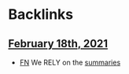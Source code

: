 
# Backlinks
## [February 18th, 2021](<February 18th, 2021.md>)
- [FN](<FN.md>) We RELY on the [summaries](<summaries.md>)

